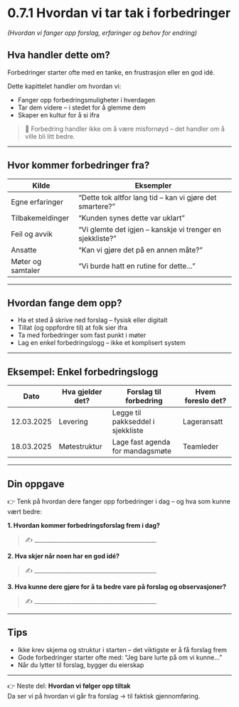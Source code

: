 # 0.7.1 Hvordan vi tar tak i forbedringer  
*(Hvordan vi fanger opp forslag, erfaringer og behov for endring)*

## Hva handler dette om?

Forbedringer starter ofte med en tanke, en frustrasjon eller en god idé.

Dette kapittelet handler om hvordan vi:
- Fanger opp forbedringsmuligheter i hverdagen
- Tar dem videre – i stedet for å glemme dem
- Skaper en kultur for å si ifra

> 📌 Forbedring handler ikke om å være misfornøyd – det handler om å ville bli litt bedre.

---

## Hvor kommer forbedringer fra?

| Kilde | Eksempler |
|-------|-----------|
| Egne erfaringer | “Dette tok altfor lang tid – kan vi gjøre det smartere?” |
| Tilbakemeldinger | “Kunden synes dette var uklart” |
| Feil og avvik | “Vi glemte det igjen – kanskje vi trenger en sjekkliste?” |
| Ansatte | “Kan vi gjøre det på en annen måte?” |
| Møter og samtaler | “Vi burde hatt en rutine for dette...” |

---

## Hvordan fange dem opp?

- Ha et sted å skrive ned forslag – fysisk eller digitalt
- Tillat (og oppfordre til) at folk sier ifra
- Ta med forbedringer som fast punkt i møter
- Lag en enkel forbedringslogg – ikke et komplisert system

---

## Eksempel: Enkel forbedringslogg

| Dato | Hva gjelder det? | Forslag til forbedring | Hvem foreslo det? |
|------|------------------|------------------------|-------------------|
| 12.03.2025 | Levering | Legge til pakkseddel i sjekkliste | Lageransatt |
| 18.03.2025 | Møtestruktur | Lage fast agenda for mandagsmøte | Teamleder |

---

## Din oppgave

👉 Tenk på hvordan dere fanger opp forbedringer i dag – og hva som kunne vært bedre:

**1. Hvordan kommer forbedringsforslag frem i dag?**  
> ✍️ ___________________________________________

**2. Hva skjer når noen har en god idé?**  
> ✍️ ___________________________________________

**3. Hva kunne dere gjøre for å ta bedre vare på forslag og observasjoner?**  
> ✍️ ___________________________________________

---

## Tips

- Ikke krev skjema og struktur i starten – det viktigste er å få forslag frem
- Gode forbedringer starter ofte med: “Jeg bare lurte på om vi kunne...”
- Når du lytter til forslag, bygger du eierskap

---

👉 Neste del: **Hvordan vi følger opp tiltak**  
Da ser vi på hvordan vi går fra forslag → til faktisk gjennomføring.
